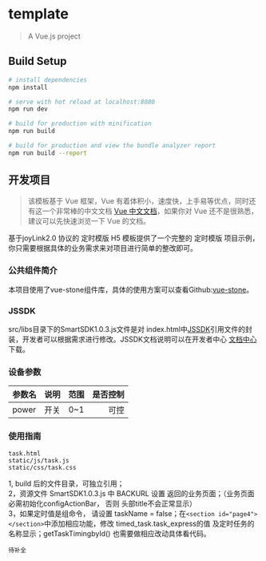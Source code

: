 # template

> A Vue.js project

## Build Setup

``` bash
# install dependencies
npm install

# serve with hot reload at localhost:8080
npm run dev

# build for production with minification
npm run build

# build for production and view the bundle analyzer report
npm run build --report
```

## 开发项目

> 该模板基于 Vue 框架，Vue 有着体积小，速度快，上手易等优点，同时还有这一个非常棒的中文文档 [Vue 中文文档](https://cn.vuejs.org/v2/guide/)，如果你对 Vue 还不是很熟悉，建议可以先快速浏览一下 Vue 的文档。

基于joyLink2.0 协议的  定时模版 H5 模板提供了一个完整的 定时模版 项目示例，你只需要根据具体的业务需求来对项目进行简单的整改即可。

### 公共组件简介

本项目使用了vue-stone组件库，具体的使用方案可以查看Github:[vue-stone](https://github.com/jd-smart-fe/vue-stone/)。

### JSSDK

src/libs目录下的SmartSDK1.0.3.js文件是对 index.html中[JSSDK](https://static.360buyimg.com/smart/jdsmart-1.0.3.js)引用文件的封装，开发者可以根据需求进行修改。JSSDK文档说明可以在开发者中心 [文档中心](https://smartdev.jd.com/)下载。

### 设备参数
 | 参数名        | 说明           | 范围  |    是否控制    |
| ------------- |:-------------:| :-----:| ------------:|
| power       | 开关       | 0~1    |   可控      |
### 使用指南
```
task.html
static/js/task.js
static/css/task.css
```
1, build 后的文件目录，可独立引用；<br/>
2，资源文件 SmartSDK1.0.3.js 中 BACKURL 设置 返回的业务页面；（业务页面必需初始化configActionBar， 否则 头部title不会正常显示）<br/>
3，如果定时值是组命令， 请设置 taskName = false；在```<section id="page4"></section>```中添加相应功能，修改
  timed_task.task_express的值 及定时任务的名称显示；getTaskTimingbyId() 也需要做相应改动具体看代码。
  ```
  待补全
  ```




